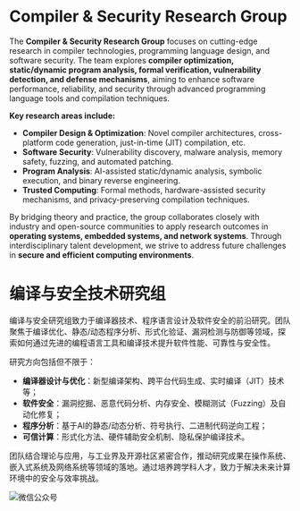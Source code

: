# Compiler & Security Research Group

The **Compiler & Security Research Group** focuses on cutting-edge research in compiler technologies, programming language design, and software security. The team explores **compiler optimization, static/dynamic program analysis, formal verification, vulnerability detection, and defense mechanisms**, aiming to enhance software performance, reliability, and security through advanced programming language tools and compilation techniques.  

**Key research areas include:**  
- **Compiler Design & Optimization**: Novel compiler architectures, cross-platform code generation, just-in-time (JIT) compilation, etc.  
- **Software Security**: Vulnerability discovery, malware analysis, memory safety, fuzzing, and automated patching.  
- **Program Analysis**: AI-assisted static/dynamic analysis, symbolic execution, and binary reverse engineering.  
- **Trusted Computing**: Formal methods, hardware-assisted security mechanisms, and privacy-preserving compilation techniques.  

By bridging theory and practice, the group collaborates closely with industry and open-source communities to apply research outcomes in **operating systems, embedded systems, and network systems**. Through interdisciplinary talent development, we strive to address future challenges in **secure and efficient computing environments**.  

# 编译与安全技术研究组

编译与安全研究组致力于编译器技术、程序语言设计及软件安全的前沿研究。团队聚焦于编译优化、静态/动态程序分析、形式化验证、漏洞检测与防御等领域，探索如何通过先进的编程语言工具和编译技术提升软件性能、可靠性与安全性。  

研究方向包括但不限于：  
- **编译器设计与优化**：新型编译架构、跨平台代码生成、实时编译（JIT）技术等；  
- **软件安全**：漏洞挖掘、恶意代码分析、内存安全、模糊测试（Fuzzing）及自动化修复；  
- **程序分析**：基于AI的静态/动态分析、符号执行、二进制代码逆向工程；  
- **可信计算**：形式化方法、硬件辅助安全机制、隐私保护编译技术。  

团队结合理论与应用，与工业界及开源社区紧密合作，推动研究成果在操作系统、嵌入式系统及网络系统等领域的落地。通过培养跨学科人才，致力于解决未来计算环境中的安全与效率挑战。  


![微信公众号](https://qingkaishi.github.io/images/QR.jpg "Magic Gardens")
